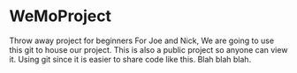 # WeMoProject
Throw away project for beginners
For Joe and Nick, 
  We are going to use this git to house our project. This is also a public project so anyone can view it.
  Using git since it is easier to share code like this. Blah blah blah.
